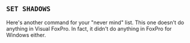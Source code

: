 ## `SET SHADOWS`

Here's another command for your "never mind" list. This one doesn't do anything in Visual FoxPro. In fact, it didn't do anything in FoxPro for Windows either.